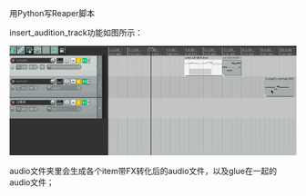 用Python写Reaper脚本

insert_audition_track功能如图所示：

![audition_track_gif](https://github.com/cgIIrw/reaper-script/blob/master/insert_audition_track.gif)

audio文件夹里会生成各个item带FX转化后的audio文件，以及glue在一起的audio文件；
